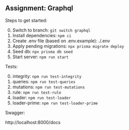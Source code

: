 ## Assignment: Graphql

Steps to get started:

0. Switch to branch: `git switch graphql`
1. Install dependencies: `npm ci`
2. Create .env file (based on .env.example): ./.env
3. Apply pending migrations: `npx prisma migrate deploy`
4. Seed db: `npx prisma db seed`
5. Start server: `npm run start`

Tests:

0. integrity: `npm run test-integrity`
1. queries: `npm run test-queries`
2. mutations: `npm run test-mutations`
3. rule: `npm run test-rule`
4. loader: `npm run test-loader`
5. loader-prime: `npm run test-loader-prime`

Swagger:

http://localhost:8000/docs

